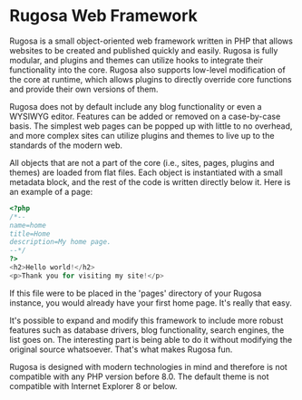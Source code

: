 # Rugosa Web Framework
Rugosa is a small object-oriented web framework written in PHP that allows websites to be created and published quickly and easily. Rugosa is fully modular, and plugins and themes can utilize hooks to integrate their functionality into the core. Rugosa also supports low-level modification of the core at runtime, which allows plugins to directly override core functions and provide their own versions of them.

Rugosa does not by default include any blog functionality or even a WYSIWYG editor. Features can be added or removed on a case-by-case basis. The simplest web pages can be popped up with little to no overhead, and more complex sites can utilize plugins and themes to live up to the standards of the modern web.

All objects that are not a part of the core (i.e., sites, pages, plugins and themes) are loaded from flat files. Each object is instantiated with a small metadata block, and the rest of the code is written directly below it. Here is an example of a page:

```php
<?php
/*--
name=home
title=Home
description=My home page.
--*/
?>
<h2>Hello world!</h2>
<p>Thank you for visiting my site!</p>
```

If this file were to be placed in the 'pages' directory of your Rugosa instance, you would already have your first home page. It's really that easy.

It's possible to expand and modify this framework to include more robust features such as database drivers, blog functionality, search engines, the list goes on. The interesting part is being able to do it without modifying the original source whatsoever. That's what makes Rugosa fun.

Rugosa is designed with modern technologies in mind and therefore is not compatible with any PHP version before 8.0. The default theme is not compatible with Internet Explorer 8 or below.
